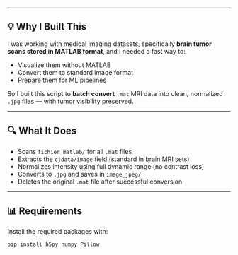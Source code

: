 
---

## 💡 Why I Built This

I was working with medical imaging datasets, specifically **brain tumor scans stored in MATLAB format**, and I needed a fast way to:
- Visualize them without MATLAB
- Convert them to standard image format
- Prepare them for ML pipelines

So I built this script to **batch convert** `.mat` MRI data into clean, normalized `.jpg` files — with tumor visibility preserved.

---

## 🔍 What It Does

- Scans `fichier_matlab/` for all `.mat` files
- Extracts the `cjdata/image` field (standard in brain MRI sets)
- Normalizes intensity using full dynamic range (no contrast loss)
- Converts to `.jpg` and saves in `image_jpeg/`
- Deletes the original `.mat` file after successful conversion

---

## 📊 Requirements

Install the required packages with:

```bash
pip install h5py numpy Pillow

